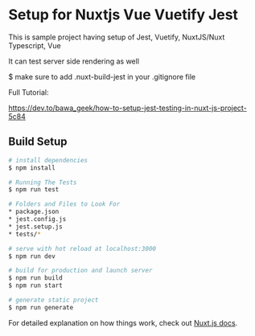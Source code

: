# Setup for Nuxtjs Vue Vuetify Jest

This is sample project having setup of Jest, Vuetify, NuxtJS/Nuxt Typescript, Vue

It can test server side rendering as well

\$ make sure to add .nuxt-build-jest in your .gitignore file

Full Tutorial:

https://dev.to/bawa_geek/how-to-setup-jest-testing-in-nuxt-js-project-5c84

## Build Setup

```bash
# install dependencies
$ npm install

# Running The Tests
$ npm run test

# Folders and Files to Look For
* package.json
* jest.config.js
* jest.setup.js
* tests/*

# serve with hot reload at localhost:3000
$ npm run dev

# build for production and launch server
$ npm run build
$ npm run start

# generate static project
$ npm run generate
```

For detailed explanation on how things work, check out [Nuxt.js docs](https://nuxtjs.org).
